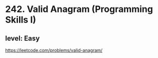 # 242. Valid Anagram (Programming Skills I)
## level: Easy

https://leetcode.com/problems/valid-anagram/
